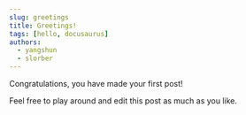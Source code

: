 ```yaml
---
slug: greetings
title: Greetings!
tags: [hello, docusaurus]
authors:
  - yangshun
  - slorber
---
```


<!-- truncate -->

Congratulations, you have made your first post!

Feel free to play around and edit this post as much as you like.
